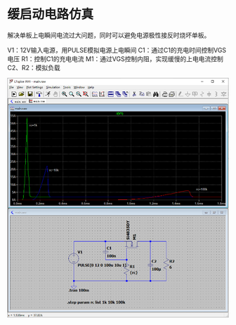 # 缓启动电路仿真

解决单板上电瞬间电流过大问题，同时可以避免电源极性接反时烧坏单板。


V1：12V输入电源，用PULSE模拟电源上电瞬间
C1：通过C1的充电时间控制VGS电压
R1：控制C1的充电电流
M1：通过VGS控制内阻，实现缓慢的上电电流控制
C2、R2：模拟负载

![结果](https://github.com/ljgabc/ltspice_simulations/blob/master/soft_start_circuit/simulation.png)